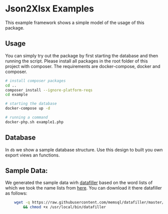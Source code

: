 # Json2Xlsx Examples

This example framework shows a simple model of the usage of this package.

## Usage
You can simply try out the package by first starting the database and then running the script.
Please install all packages in the root folder of this project with composer. The requirements are docker-compose, docker and composer.

```bash
# install composer packages
cd .. 
composer install --ignore-platform-reqs
cd example

# starting the database
docker-compose up -d

# running a command
docker-php.sh example1.php
```

## Database
In `db` we show a sample database structure. Use this design to built you own export views an functions.

## Sample Data:

We generated the sample data wirh [datafiller](https://github.com/memsql/datafiller) based on the word lists of which we 
took the name lists from [here](http://www.outpost9.com/files/WordLists.html). You can download it there datafiller as follows:

```bash
    wget -q https://raw.githubusercontent.com/memsql/datafiller/master/datafiller -O /usr/local/bin/datafiller \
	    && chmod +x /usr/local/bin/datafiller
```
